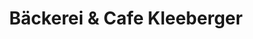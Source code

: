 ---
title: "Bäckerei & Cafe Kleeberger"
url: /pleinfeld/baeckerei-und-cafe-kleeberger/
shop: Bäckerei
---